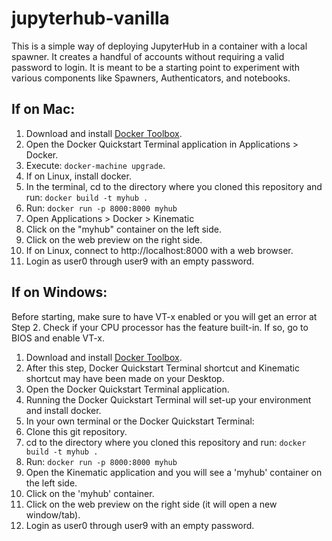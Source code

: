# jupyterhub-vanilla
This is a simple way of deploying JupyterHub in a container with a local spawner. It creates a handful of accounts without requiring a valid password to login. It is meant to be a starting point to experiment with various components like Spawners, Authenticators, and notebooks.

## If on Mac:
1. Download and install [Docker Toolbox](https://www.docker.com/products/docker-toolbox).
1. Open the Docker Quickstart Terminal application in Applications > Docker.
1. Execute: `docker-machine upgrade`.
1. If on Linux, install docker.
1. In the terminal, cd to the directory where you cloned this repository and run: `docker build -t myhub .`
1. Run: `docker run -p 8000:8000 myhub`
1. Open Applications > Docker > Kinematic
1. Click on the "myhub" container on the left side.
1. Click on the web preview on the right side.
1. If on Linux, connect to http://localhost:8000 with a web browser.
1. Login as user0 through user9 with an empty password.

## If on Windows:
Before starting, make sure to have VT-x enabled or you will get an error at Step 2. Check if your CPU processor has the feature built-in. If so, go to BIOS and enable VT-x.

1. Download and install [Docker Toolbox](https://www.docker.com/products/docker-toolbox).
  1. After this step, Docker Quickstart Terminal shortcut and Kinematic shortcut may have been made on your Desktop.
2. Open the Docker Quickstart Terminal application.
  1. Running the Docker Quickstart Terminal will set-up your environment and install docker.
3. In your own terminal or the Docker Quickstart Terminal:
  1. Clone this git repository.
  1. cd to the directory where you cloned this repository and run: `docker build -t myhub .`
  1. Run: `docker run -p 8000:8000 myhub`
4. Open the Kinematic application and you will see a 'myhub' container on the left side.
5. Click on the 'myhub' container.
6. Click on the web preview on the right side (it will open a new window/tab).
7. Login as user0 through user9 with an empty password.
